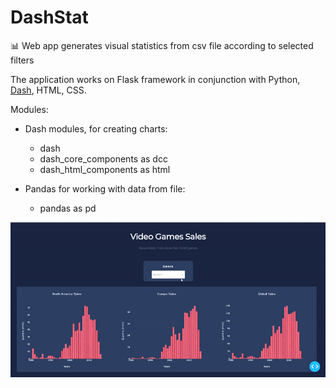 # DashStat

:bar_chart: Web app generates visual statistics from csv file according to selected filters

The application works on Flask framework in conjunction with Python, [Dash](https://dash.plotly.com/), HTML, CSS. 

Modules: 

- Dash modules, for creating charts:
  * dash
  * dash_core_components as dcc
  * dash_html_components as html

- Pandas for working with data from file:
  * pandas as pd

![GIF](demonstration.gif)
